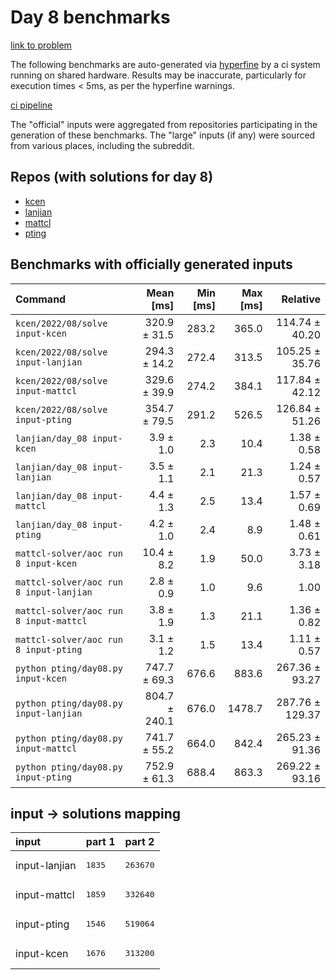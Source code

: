 # Day 8 benchmarks

[link to problem](http://adventofcode.com/2022/day/8)

The following benchmarks are auto-generated via [hyperfine](https://github.com/sharkdp/hyperfine) by a ci system running on shared hardware. Results may be inaccurate, particularly for execution times < 5ms, as per the hyperfine warnings.

[ci pipeline](http://ci.papercode.net:8080/teams/aoc2022/pipelines/aoc-compare-2022)

The "official" inputs were aggregated from repositories participating in the generation of these benchmarks. The "large" inputs (if any) were sourced from various places, including the subreddit.

## Repos (with solutions for day 8)


- [kcen](https://github.com/kcen/AdventOfCode)
- [lanjian](https://github.com/LanJian/aoc-2022)
- [mattcl](https://github.com/mattcl/aoc2022)
- [pting](https://github.com/pting/aoc2022)

## Benchmarks with officially generated inputs
| Command | Mean [ms] | Min [ms] | Max [ms] | Relative |
|:---|---:|---:|---:|---:|
| `kcen/2022/08/solve input-kcen` | 320.9 ± 31.5 | 283.2 | 365.0 | 114.74 ± 40.20 |
| `kcen/2022/08/solve input-lanjian` | 294.3 ± 14.2 | 272.4 | 313.5 | 105.25 ± 35.76 |
| `kcen/2022/08/solve input-mattcl` | 329.6 ± 39.9 | 274.2 | 384.1 | 117.84 ± 42.12 |
| `kcen/2022/08/solve input-pting` | 354.7 ± 79.5 | 291.2 | 526.5 | 126.84 ± 51.26 |
| `lanjian/day_08 input-kcen` | 3.9 ± 1.0 | 2.3 | 10.4 | 1.38 ± 0.58 |
| `lanjian/day_08 input-lanjian` | 3.5 ± 1.1 | 2.1 | 21.3 | 1.24 ± 0.57 |
| `lanjian/day_08 input-mattcl` | 4.4 ± 1.3 | 2.5 | 13.4 | 1.57 ± 0.69 |
| `lanjian/day_08 input-pting` | 4.2 ± 1.0 | 2.4 | 8.9 | 1.48 ± 0.61 |
| `mattcl-solver/aoc run 8 input-kcen` | 10.4 ± 8.2 | 1.9 | 50.0 | 3.73 ± 3.18 |
| `mattcl-solver/aoc run 8 input-lanjian` | 2.8 ± 0.9 | 1.0 | 9.6 | 1.00 |
| `mattcl-solver/aoc run 8 input-mattcl` | 3.8 ± 1.9 | 1.3 | 21.1 | 1.36 ± 0.82 |
| `mattcl-solver/aoc run 8 input-pting` | 3.1 ± 1.2 | 1.5 | 13.4 | 1.11 ± 0.57 |
| `python pting/day08.py input-kcen` | 747.7 ± 69.3 | 676.6 | 883.6 | 267.36 ± 93.27 |
| `python pting/day08.py input-lanjian` | 804.7 ± 240.1 | 676.0 | 1478.7 | 287.76 ± 129.37 |
| `python pting/day08.py input-mattcl` | 741.7 ± 55.2 | 664.0 | 842.4 | 265.23 ± 91.36 |
| `python pting/day08.py input-pting` | 752.9 ± 61.3 | 688.4 | 863.3 | 269.22 ± 93.16 |

## input -> solutions mapping
|input|part 1|part 2|
|:---|:---|:---|
|input-lanjian|<pre>1835</pre>|<pre>263670</pre>|
|input-mattcl|<pre>1859</pre>|<pre>332640</pre>|
|input-pting|<pre>1546</pre>|<pre>519064</pre>|
|input-kcen|<pre>1676</pre>|<pre>313200</pre>|

